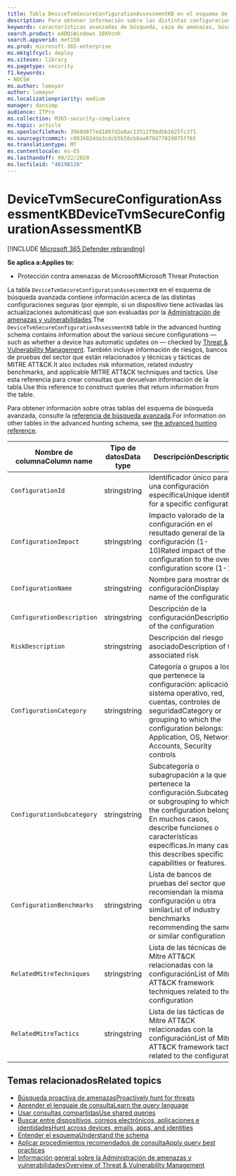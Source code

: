 ```yaml
---
title: Tabla DeviceTvmSecureConfigurationAssessmentKB en el esquema de búsqueda avanzada
description: Para obtener información sobre las distintas configuraciones seguras evaluadas por la Administración de amenazas y vulnerabilidades, vea la tabla DeviceTvmSecureConfigurationAssessmentKB del esquema de búsqueda avanzada.
keywords: características avanzadas de búsqueda, caza de amenazas, búsqueda de amenazas en el ciberespacio, protección contra amenazas de Microsoft, Microsoft 365, MTP, M365, búsqueda, consulta, telemetría, referencia de esquema, kusto, tabla, columna, tipo de datos, descripción, amenaza & la administración de vulnerabilidades, TVM, administración de dispositivos, configuración de seguridad MITRE ATT&CK Framework, Knowledge base, KB
search.product: eADQiWindows 10XVcnh
search.appverid: met150
ms.prod: microsoft-365-enterprise
ms.mktglfcycl: deploy
ms.sitesec: library
ms.pagetype: security
f1.keywords:
- NOCSH
ms.author: lomayor
author: lomayor
ms.localizationpriority: medium
manager: dansimp
audience: ITPro
ms.collection: M365-security-compliance
ms.topic: article
ms.openlocfilehash: 3960d877ed1807d2e8ac13512f9bdbb1625fc371
ms.sourcegitcommit: c083602dda3cdcb5b58cb8aa070d77019075f765
ms.translationtype: MT
ms.contentlocale: es-ES
ms.lasthandoff: 09/22/2020
ms.locfileid: "48198126"
---
```

# <a name="devicetvmsecureconfigurationassessmentkb"></a><span data-ttu-id="9c34d-104">DeviceTvmSecureConfigurationAssessmentKB</span><span class="sxs-lookup"><span data-stu-id="9c34d-104">DeviceTvmSecureConfigurationAssessmentKB</span></span>

[!INCLUDE [Microsoft 365 Defender rebranding](../includes/microsoft-defender.md)]


<span data-ttu-id="9c34d-105">**Se aplica a:**</span><span class="sxs-lookup"><span data-stu-id="9c34d-105">**Applies to:**</span></span>
- <span data-ttu-id="9c34d-106">Protección contra amenazas de Microsoft</span><span class="sxs-lookup"><span data-stu-id="9c34d-106">Microsoft Threat Protection</span></span>



<span data-ttu-id="9c34d-107">La tabla `DeviceTvmSecureConfigurationAssessmentKB` en el esquema de búsqueda avanzada contiene información acerca de las distintas configuraciones seguras (por ejemplo, si un dispositivo tiene activadas las actualizaciones automáticas) que son evaluadas por la [Administración de amenazas y vulnerabilidades](https://docs.microsoft.com/windows/security/threat-protection/microsoft-defender-atp/next-gen-threat-and-vuln-mgt).</span><span class="sxs-lookup"><span data-stu-id="9c34d-107">The `DeviceTvmSecureConfigurationAssessmentKB` table in the advanced hunting schema contains information about the various secure configurations — such as whether a device has automatic updates on — checked by [Threat & Vulnerability Management](https://docs.microsoft.com/windows/security/threat-protection/microsoft-defender-atp/next-gen-threat-and-vuln-mgt).</span></span> <span data-ttu-id="9c34d-108">También incluye información de riesgos, bancos de pruebas del sector que están relacionados y técnicas y tácticas de MITRE ATT&CK.</span><span class="sxs-lookup"><span data-stu-id="9c34d-108">It also includes risk information, related industry benchmarks, and applicable MITRE ATT&CK techniques and tactics.</span></span> <span data-ttu-id="9c34d-109">Use esta referencia para crear consultas que devuelvan información de la tabla.</span><span class="sxs-lookup"><span data-stu-id="9c34d-109">Use this reference to construct queries that return information from the table.</span></span>

<span data-ttu-id="9c34d-110">Para obtener información sobre otras tablas del esquema de búsqueda avanzada, consulte la [referencia de búsqueda avanzada](advanced-hunting-schema-tables.md).</span><span class="sxs-lookup"><span data-stu-id="9c34d-110">For information on other tables in the advanced hunting schema, see [the advanced hunting reference](advanced-hunting-schema-tables.md).</span></span>

| <span data-ttu-id="9c34d-111">Nombre de columna</span><span class="sxs-lookup"><span data-stu-id="9c34d-111">Column name</span></span> | <span data-ttu-id="9c34d-112">Tipo de datos</span><span class="sxs-lookup"><span data-stu-id="9c34d-112">Data type</span></span> | <span data-ttu-id="9c34d-113">Descripción</span><span class="sxs-lookup"><span data-stu-id="9c34d-113">Description</span></span> |
|-------------|-----------|-------------|
| `ConfigurationId` | <span data-ttu-id="9c34d-114">string</span><span class="sxs-lookup"><span data-stu-id="9c34d-114">string</span></span> | <span data-ttu-id="9c34d-115">Identificador único para una configuración específica</span><span class="sxs-lookup"><span data-stu-id="9c34d-115">Unique identifier for a specific configuration</span></span> |
| `ConfigurationImpact` | <span data-ttu-id="9c34d-116">string</span><span class="sxs-lookup"><span data-stu-id="9c34d-116">string</span></span> | <span data-ttu-id="9c34d-117">Impacto valorado de la configuración en el resultado general de la configuración (1-10)</span><span class="sxs-lookup"><span data-stu-id="9c34d-117">Rated impact of the configuration to the overall configuration score (1-10)</span></span> |
| `ConfigurationName` | <span data-ttu-id="9c34d-118">string</span><span class="sxs-lookup"><span data-stu-id="9c34d-118">string</span></span> | <span data-ttu-id="9c34d-119">Nombre para mostrar de la configuración</span><span class="sxs-lookup"><span data-stu-id="9c34d-119">Display name of the configuration</span></span> |
| `ConfigurationDescription` | <span data-ttu-id="9c34d-120">string</span><span class="sxs-lookup"><span data-stu-id="9c34d-120">string</span></span> | <span data-ttu-id="9c34d-121">Descripción de la configuración</span><span class="sxs-lookup"><span data-stu-id="9c34d-121">Description of the configuration</span></span> |
| `RiskDescription` | <span data-ttu-id="9c34d-122">string</span><span class="sxs-lookup"><span data-stu-id="9c34d-122">string</span></span> | <span data-ttu-id="9c34d-123">Descripción del riesgo asociado</span><span class="sxs-lookup"><span data-stu-id="9c34d-123">Description of the associated risk</span></span> |
| `ConfigurationCategory` | <span data-ttu-id="9c34d-124">string</span><span class="sxs-lookup"><span data-stu-id="9c34d-124">string</span></span> | <span data-ttu-id="9c34d-125">Categoría o grupos a los que pertenece la configuración: aplicación, sistema operativo, red, cuentas, controles de seguridad</span><span class="sxs-lookup"><span data-stu-id="9c34d-125">Category or grouping to which the configuration belongs: Application, OS, Network, Accounts, Security controls</span></span>|
| `ConfigurationSubcategory` | <span data-ttu-id="9c34d-126">string</span><span class="sxs-lookup"><span data-stu-id="9c34d-126">string</span></span> |<span data-ttu-id="9c34d-127">Subcategoría o subagrupación a la que pertenece la configuración.</span><span class="sxs-lookup"><span data-stu-id="9c34d-127">Subcategory or subgrouping to which the configuration belongs.</span></span> <span data-ttu-id="9c34d-128">En muchos casos, describe funciones o características específicas.</span><span class="sxs-lookup"><span data-stu-id="9c34d-128">In many cases, this describes specific capabilities or features.</span></span> |
| `ConfigurationBenchmarks` | <span data-ttu-id="9c34d-129">string</span><span class="sxs-lookup"><span data-stu-id="9c34d-129">string</span></span> | <span data-ttu-id="9c34d-130">Lista de bancos de pruebas del sector que recomiendan la misma configuración u otra similar</span><span class="sxs-lookup"><span data-stu-id="9c34d-130">List of industry benchmarks recommending the same or similar configuration</span></span> |
| `RelatedMitreTechniques` | <span data-ttu-id="9c34d-131">string</span><span class="sxs-lookup"><span data-stu-id="9c34d-131">string</span></span> | <span data-ttu-id="9c34d-132">Lista de las técnicas de Mitre ATT&CK relacionadas con la configuración</span><span class="sxs-lookup"><span data-stu-id="9c34d-132">List of Mitre ATT&CK framework techniques related to the configuration</span></span> |
| `RelatedMitreTactics ` | <span data-ttu-id="9c34d-133">string</span><span class="sxs-lookup"><span data-stu-id="9c34d-133">string</span></span> | <span data-ttu-id="9c34d-134">Lista de las tácticas de Mitre ATT&CK relacionadas con la configuración</span><span class="sxs-lookup"><span data-stu-id="9c34d-134">List of Mitre ATT&CK framework tactics related to the configuration</span></span> |

## <a name="related-topics"></a><span data-ttu-id="9c34d-135">Temas relacionados</span><span class="sxs-lookup"><span data-stu-id="9c34d-135">Related topics</span></span>

- [<span data-ttu-id="9c34d-136">Búsqueda proactiva de amenazas</span><span class="sxs-lookup"><span data-stu-id="9c34d-136">Proactively hunt for threats</span></span>](advanced-hunting-overview.md)
- [<span data-ttu-id="9c34d-137">Aprender el lenguaje de consulta</span><span class="sxs-lookup"><span data-stu-id="9c34d-137">Learn the query language</span></span>](advanced-hunting-query-language.md)
- [<span data-ttu-id="9c34d-138">Usar consultas compartidas</span><span class="sxs-lookup"><span data-stu-id="9c34d-138">Use shared queries</span></span>](advanced-hunting-shared-queries.md)
- [<span data-ttu-id="9c34d-139">Buscar entre dispositivos, correos electrónicos, aplicaciones e identidades</span><span class="sxs-lookup"><span data-stu-id="9c34d-139">Hunt across devices, emails, apps, and identities</span></span>](advanced-hunting-query-emails-devices.md)
- [<span data-ttu-id="9c34d-140">Entender el esquema</span><span class="sxs-lookup"><span data-stu-id="9c34d-140">Understand the schema</span></span>](advanced-hunting-schema-tables.md)
- [<span data-ttu-id="9c34d-141">Aplicar procedimientos recomendados de consulta</span><span class="sxs-lookup"><span data-stu-id="9c34d-141">Apply query best practices</span></span>](advanced-hunting-best-practices.md)
- [<span data-ttu-id="9c34d-142">Información general sobre la Administración de amenazas y vulnerabilidades</span><span class="sxs-lookup"><span data-stu-id="9c34d-142">Overview of Threat & Vulnerability Management</span></span>](https://docs.microsoft.com/windows/security/threat-protection/microsoft-defender-atp/next-gen-threat-and-vuln-mgt)
